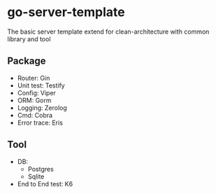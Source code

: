 # go-server-template
The basic server template extend for clean-architecture with common library and tool

## Package
- Router: Gin
- Unit test: Testify
- Config: Viper
- ORM: Gorm
- Logging: Zerolog
- Cmd: Cobra
- Error trace: Eris

## Tool
- DB:
    - Postgres
    - Sqlite
- End to End test: K6